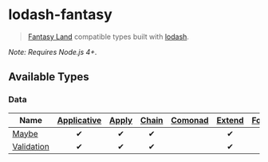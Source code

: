 # lodash-fantasy

> [Fantasy Land](https://github.com/fantasyland/fantasy-land) compatible types built with [lodash](https://lodash.com/).

_Note: Requires Node.js 4+._

## Available Types

### Data

| Name           | [Applicative][] | [Apply][] | [Chain][] | [Comonad][] | [Extend][] | [Foldable][] | [Functor][] | [Monad][] | [Monoid][] | [Semigroup][] | [Setoid][] | [Traversable][] |
|----------------|:---------------:|:---------:|:---------:|:-----------:|:----------:|:------------:|:-----------:|:---------:|:----------:|:-------------:|:----------:|:---------------:|
| [Maybe][]      | &#10004;        | &#10004;  | &#10004;  | &nbsp;      | &#10004;   | &nbsp;       | &#10004;    | &#10004;  | &nbsp;     | &nbsp;        | &#10004;   | &nbsp;          |
| [Validation][] | &#10004;        | &#10004;  | &#10004;  | &nbsp;      | &#10004;   | &nbsp;       | &#10004;    | &#10004;  | &#10004;   | &#10004;      | &#10004;   | &nbsp;          |

[Applicative]: https://github.com/fantasyland/fantasy-land#applicative
[Apply]: https://github.com/fantasyland/fantasy-land#apply
[Chain]: https://github.com/fantasyland/fantasy-land#chain
[Comonad]: https://github.com/fantasyland/fantasy-land#comonad
[Extend]: https://github.com/fantasyland/fantasy-land#extend
[Foldable]: https://github.com/fantasyland/fantasy-land#foldable
[Functor]: https://github.com/fantasyland/fantasy-land#functor
[Maybe]: http://jlmorgan.github.io/node-lodash-fantasy/Maybe.html
[Monad]: https://github.com/fantasyland/fantasy-land#monad
[Monoid]: https://github.com/fantasyland/fantasy-land#monoid
[Semigroup]: https://github.com/fantasyland/fantasy-land#semigroup
[Setoid]: https://github.com/fantasyland/fantasy-land#setoid
[Traversable]: https://github.com/fantasyland/fantasy-land#traversable
[Validation]: http://jlmorgan.github.io/node-lodash-fantasy/Validation.html
